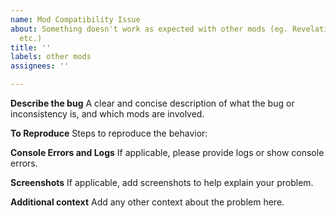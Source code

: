 ```yaml
---
name: Mod Compatibility Issue
about: Something doesn't work as expected with other mods (eg. Revelations, Retribution,
  etc.)
title: ''
labels: other mods
assignees: ''

---
```


**Describe the bug**
A clear and concise description of what the bug or inconsistency is, and which mods are involved.

**To Reproduce**
Steps to reproduce the behavior:

**Console Errors and Logs**
If applicable, please provide logs or show console errors.

**Screenshots**
If applicable, add screenshots to help explain your problem.

**Additional context**
Add any other context about the problem here.
